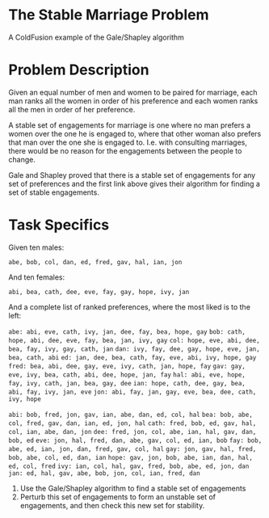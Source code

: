 The Stable Marriage Problem
===========================

A ColdFusion example of the Gale/Shapley algorithm

Problem Description
===================

Given an equal number of men and women to be paired for marriage, each man ranks all the women in order of his preference and each women ranks all the men in order of her preference.

A stable set of engagements for marriage is one where no man prefers a women over the one he is engaged to, where that other woman also prefers that man over the one she is engaged to. I.e. with consulting marriages, there would be no reason for the engagements between the people to change.

Gale and Shapley proved that there is a stable set of engagements for any set of preferences and the first link above gives their algorithm for finding a set of stable engagements.

Task Specifics
==============

Given ten males:

  `abe, bob, col, dan, ed, fred, gav, hal, ian, jon`
  
And ten females:

  `abi, bea, cath, dee, eve, fay, gay, hope, ivy, jan`
  
And a complete list of ranked preferences, where the most liked is to the left:

  `abe: abi, eve, cath, ivy, jan, dee, fay, bea, hope, gay`
  `bob: cath, hope, abi, dee, eve, fay, bea, jan, ivy, gay`
  `col: hope, eve, abi, dee, bea, fay, ivy, gay, cath, jan`
  `dan: ivy, fay, dee, gay, hope, eve, jan, bea, cath, abi`
  `ed: jan, dee, bea, cath, fay, eve, abi, ivy, hope, gay`
  `fred: bea, abi, dee, gay, eve, ivy, cath, jan, hope, fay`
  `gav: gay, eve, ivy, bea, cath, abi, dee, hope, jan, fay`
  `hal: abi, eve, hope, fay, ivy, cath, jan, bea, gay, dee`
  `ian: hope, cath, dee, gay, bea, abi, fay, ivy, jan, eve`
  `jon: abi, fay, jan, gay, eve, bea, dee, cath, ivy, hope`
   
  `abi: bob, fred, jon, gav, ian, abe, dan, ed, col, hal`
  `bea: bob, abe, col, fred, gav, dan, ian, ed, jon, hal`
  `cath: fred, bob, ed, gav, hal, col, ian, abe, dan, jon`
  `dee: fred, jon, col, abe, ian, hal, gav, dan, bob, ed`
  `eve: jon, hal, fred, dan, abe, gav, col, ed, ian, bob`
  `fay: bob, abe, ed, ian, jon, dan, fred, gav, col, hal`
  `gay: jon, gav, hal, fred, bob, abe, col, ed, dan, ian`
  `hope: gav, jon, bob, abe, ian, dan, hal, ed, col, fred`
  `ivy: ian, col, hal, gav, fred, bob, abe, ed, jon, dan`
  `jan: ed, hal, gav, abe, bob, jon, col, ian, fred, dan`
  
1. Use the Gale/Shapley algorithm to find a stable set of engagements
2. Perturb this set of engagements to form an unstable set of engagements, and then check this new set for stability.
